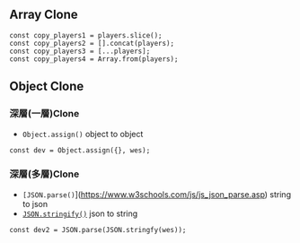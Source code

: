 ## Array Clone
```javascript=
const copy_players1 = players.slice();
const copy_players2 = [].concat(players);
const copy_players3 = [...players];
const copy_players4 = Array.from(players);
```

## Object Clone
### 深層(一層)Clone
- `Object.assign()` object to object
```javascript=
const dev = Object.assign({}, wes);
```

### 深層(多層)Clone
- `[JSON.parse()`](https://www.w3schools.com/js/js_json_parse.asp) string to json
- [`JSON.stringify()`](https://www.w3schools.com/js/js_json_stringify.asp) json to string

```javascript=
const dev2 = JSON.parse(JSON.stringfy(wes));    
```
